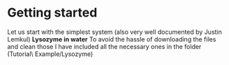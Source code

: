 # Getting started
Let us start with the simplest system (also very well documented by Justin Lemkul)
**Lysozyme in water**
To avoid the hassle of downloading the files and clean those I have included all the necessary ones in the folder (Tutorial\ Example/Lysozyme)
